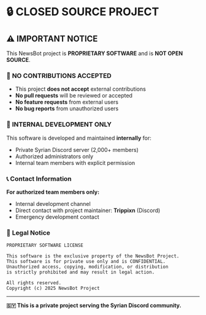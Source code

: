 # 🔒 CLOSED SOURCE PROJECT

## ⚠️ IMPORTANT NOTICE

This NewsBot project is **PROPRIETARY SOFTWARE** and is **NOT OPEN SOURCE**.

### 🚫 **NO CONTRIBUTIONS ACCEPTED**

- This project **does not accept** external contributions
- **No pull requests** will be reviewed or accepted
- **No feature requests** from external users
- **No bug reports** from unauthorized users

### 🏢 **INTERNAL DEVELOPMENT ONLY**

This software is developed and maintained **internally** for:
- Private Syrian Discord server (2,000+ members)
- Authorized administrators only
- Internal team members with explicit permission

### 📞 **Contact Information**

**For authorized team members only:**
- Internal development channel
- Direct contact with project maintainer: **Trippixn** (Discord)
- Emergency development contact

### 📄 **Legal Notice**

```
PROPRIETARY SOFTWARE LICENSE

This software is the exclusive property of the NewsBot Project.
This software is for private use only and is CONFIDENTIAL.
Unauthorized access, copying, modification, or distribution 
is strictly prohibited and may result in legal action.

All rights reserved.
Copyright (c) 2025 NewsBot Project
```

---

**🇸🇾 This is a private project serving the Syrian Discord community.** 